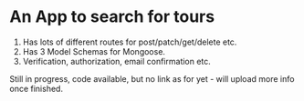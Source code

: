 # An App to search for tours

1. Has lots of different routes for post/patch/get/delete etc.
2. Has 3 Model Schemas for Mongoose.
3. Verification, authorization, email confirmation etc.

Still in progress, code available, but no link as for yet - will upload more info once finished.

